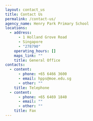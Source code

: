 ```yaml
---
layout: contact_us
title: Contact Us
permalink: /contact-us/
agency_name: Henry Park Primary School
locations:
  - address:
      - 1 Holland Grove Road
      - Singapore
      - "278790"
    operating_hours: []
    maps_link: ""
    title: General Office
contacts:
  - content:
      - phone: +65 6466 3600
      - email: hpps@moe.edu.sg
      - other: ""
    title: Telephone
  - content:
      - phone: +65 6469 1840
      - email: ""
      - other: ""
    title: Fax
---
```

